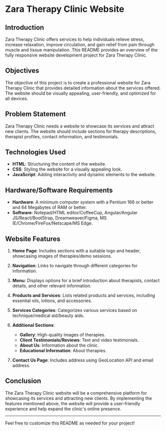 # Zara Therapy Clinic Website

## Introduction

Zara Therapy Clinic offers services to help individuals relieve stress, increase relaxation, improve circulation, and gain relief from pain through muscle and tissue manipulation. This README provides an overview of the fully responsive website development project for Zara Therapy Clinic.

## Objectives

The objective of this project is to create a professional website for Zara Therapy Clinic that provides detailed information about the services offered. The website should be visually appealing, user-friendly, and optimized for all devices.

## Problem Statement

Zara Therapy Clinic needs a website to showcase its services and attract new clients. The website should include sections for therapy descriptions, therapist profiles, contact information, and testimonials.

## Technologies Used

- **HTML**: Structuring the content of the website.
- **CSS**: Styling the website for a visually appealing look.
- **JavaScript**: Adding interactivity and dynamic elements to the website.

## Hardware/Software Requirements

- **Hardware**: A minimum computer system with a Pentium 166 or better and 64 Megabytes of RAM or better.
- **Software**: Notepad/HTML editor/CoffeeCup, Angular/Angular JS/React/BootStrap, Dreamweaver/Figma, MS IE/Chrome/FireFox/Netscape/MS Edge.

## Website Features

1. **Home Page**: Includes sections with a suitable logo and header, showcasing images of therapies/demo sessions.
2. **Navigation**: Links to navigate through different categories for information.
3. **Menu**: Displays options for a brief introduction about therapists, contact details, and other relevant information.
4. **Products and Services**: Lists related products and services, including essential oils, lotions, and accessories.
5. **Services Categories**: Categorizes various services based on technique/medical aid/beauty aids.
6. **Additional Sections**:
   - **Gallery**: High-quality images of therapies.
   - **Client Testimonials/Reviews**: Text and video testimonials.
   - **About Us**: Information about the clinic.
   - **Educational Information**: About therapies.
     
7. **Contact Us Page**: Includes address using GeoLocation API and email address.

## Conclusion

The Zara Therapy Clinic website will be a comprehensive platform for showcasing its services and attracting new clients. By implementing the features mentioned above, the website will provide a user-friendly experience and help expand the clinic's online presence.

---

Feel free to customize this README as needed for your project!
